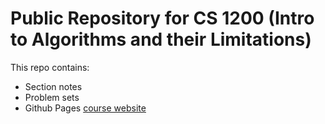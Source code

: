 # Public Repository for CS 1200 (Intro to Algorithms and their Limitations)

This repo contains:
- Section notes
- Problem sets
- Github Pages [course website](https://harvard-cs-1200.github.io/cs1200/)
